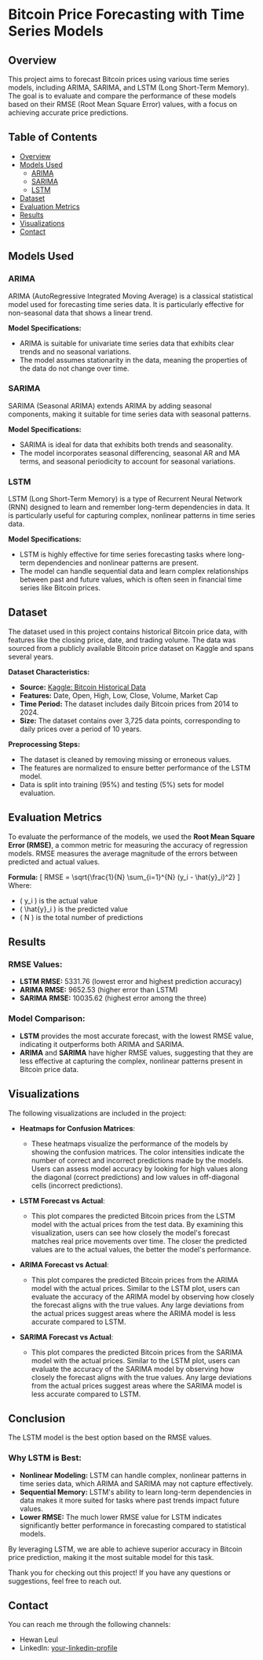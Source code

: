 # Bitcoin Price Forecasting with Time Series Models

## Overview

This project aims to forecast Bitcoin prices using various time series models, including ARIMA, SARIMA, and LSTM (Long Short-Term Memory). The goal is to evaluate and compare the performance of these models based on their RMSE (Root Mean Square Error) values, with a focus on achieving accurate price predictions.

## Table of Contents

- [Overview](#overview)
- [Models Used](#models-used)
  - [ARIMA](#arima)
  - [SARIMA](#sarima)
  - [LSTM](#lstm)
- [Dataset](#dataset)
- [Evaluation Metrics](#evaluation-metrics)
- [Results](#results)
- [Visualizations](#visualizations)
- [Contact](#contact)

## Models Used

### ARIMA

ARIMA (AutoRegressive Integrated Moving Average) is a classical statistical model used for forecasting time series data. It is particularly effective for non-seasonal data that shows a linear trend.

**Model Specifications:**
- ARIMA is suitable for univariate time series data that exhibits clear trends and no seasonal variations.
- The model assumes stationarity in the data, meaning the properties of the data do not change over time.

### SARIMA

SARIMA (Seasonal ARIMA) extends ARIMA by adding seasonal components, making it suitable for time series data with seasonal patterns.

**Model Specifications:**
- SARIMA is ideal for data that exhibits both trends and seasonality.
- The model incorporates seasonal differencing, seasonal AR and MA terms, and seasonal periodicity to account for seasonal variations.

### LSTM

LSTM (Long Short-Term Memory) is a type of Recurrent Neural Network (RNN) designed to learn and remember long-term dependencies in data. It is particularly useful for capturing complex, nonlinear patterns in time series data.

**Model Specifications:**
- LSTM is highly effective for time series forecasting tasks where long-term dependencies and nonlinear patterns are present.
- The model can handle sequential data and learn complex relationships between past and future values, which is often seen in financial time series like Bitcoin prices.

## Dataset

The dataset used in this project contains historical Bitcoin price data, with features like the closing price, date, and trading volume. The data was sourced from a publicly available Bitcoin price dataset on Kaggle and spans several years.

**Dataset Characteristics:**
- **Source:** [Kaggle: Bitcoin Historical Data](https://www.kaggle.com/datasets/mianbilal12/bitcoin-historical-data)
- **Features:** Date, Open, High, Low, Close, Volume, Market Cap
- **Time Period:** The dataset includes daily Bitcoin prices from 2014 to 2024.
- **Size:** The dataset contains over 3,725 data points, corresponding to daily prices over a period of 10 years.

**Preprocessing Steps:**
- The dataset is cleaned by removing missing or erroneous values.
- The features are normalized to ensure better performance of the LSTM model.
- Data is split into training (95%) and testing (5%) sets for model evaluation.

## Evaluation Metrics

To evaluate the performance of the models, we used the **Root Mean Square Error (RMSE)**, a common metric for measuring the accuracy of regression models. RMSE measures the average magnitude of the errors between predicted and actual values.

**Formula:**
\[
RMSE = \sqrt{\frac{1}{N} \sum_{i=1}^{N} (y_i - \hat{y}_i)^2}
\]
Where:
- \( y_i \) is the actual value
- \( \hat{y}_i \) is the predicted value
- \( N \) is the total number of predictions

## Results

### RMSE Values:
- **LSTM RMSE:** 5331.76 (lowest error and highest prediction accuracy)
- **ARIMA RMSE:** 9652.53 (higher error than LSTM)
- **SARIMA RMSE:** 10035.62 (highest error among the three)

### Model Comparison:
- **LSTM** provides the most accurate forecast, with the lowest RMSE value, indicating it outperforms both ARIMA and SARIMA.
- **ARIMA** and **SARIMA** have higher RMSE values, suggesting that they are less effective at capturing the complex, nonlinear patterns present in Bitcoin price data.

## Visualizations

The following visualizations are included in the project:

- **Heatmaps for Confusion Matrices**: 
  - These heatmaps visualize the performance of the models by showing the confusion matrices. The color intensities indicate the number of correct and incorrect predictions made by the models. Users can assess model accuracy by looking for high values along the diagonal (correct predictions) and low values in off-diagonal cells (incorrect predictions).

- **LSTM Forecast vs Actual**: 
  - This plot compares the predicted Bitcoin prices from the LSTM model with the actual prices from the test data. By examining this visualization, users can see how closely the model's forecast matches real price movements over time. The closer the predicted values are to the actual values, the better the model's performance.
 
- **ARIMA Forecast vs Actual**: 
  - This plot compares the predicted Bitcoin prices from the ARIMA model with the actual prices. Similar to the LSTM plot, users can evaluate the accuracy of the ARIMA model by observing how closely the forecast aligns with the true values. Any large deviations from the actual prices suggest areas where the ARIMA model is less accurate compared to LSTM.

- **SARIMA Forecast vs Actual**: 
  - This plot compares the predicted Bitcoin prices from the SARIMA model with the actual prices. Similar to the LSTM plot, users can evaluate the accuracy of the SARIMA model by observing how closely the forecast aligns with the true values. Any large deviations from the actual prices suggest areas where the SARIMA model is less accurate compared to LSTM.

## Conclusion

The LSTM model is the best option based on the RMSE values.

### Why LSTM is Best:
- **Nonlinear Modeling:** LSTM can handle complex, nonlinear patterns in time series data, which ARIMA and SARIMA may not capture effectively.
- **Sequential Memory:** LSTM's ability to learn long-term dependencies in data makes it more suited for tasks where past trends impact future values.
- **Lower RMSE:** The much lower RMSE value for LSTM indicates significantly better performance in forecasting compared to statistical models.

By leveraging LSTM, we are able to achieve superior accuracy in Bitcoin price prediction, making it the most suitable model for this task.

Thank you for checking out this project! If you have any questions or suggestions, feel free to reach out.

## Contact

You can reach me through the following channels:

- Hewan Leul
- LinkedIn: [your-linkedin-profile](www.linkedin.com/in/hewanleul12)
